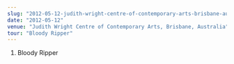 ```yaml
---
slug: "2012-05-12-judith-wright-centre-of-contemporary-arts-brisbane-australia"
date: "2012-05-12"
venue: "Judith Wright Centre of Contemporary Arts, Brisbane, Australia"
tour: "Bloody Ripper"
---
```



 1. Bloody Ripper


